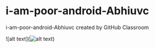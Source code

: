 # i-am-poor-android-Abhiuvc
i-am-poor-android-Abhiuvc created by GitHub Classroom

![alt text](![alt text](http://url/to/img.png))
